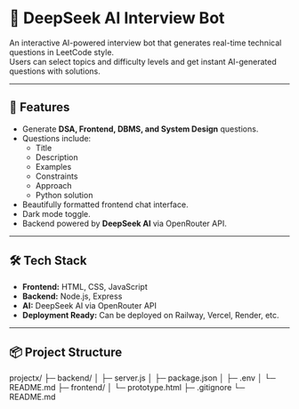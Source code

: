 # 🤖 DeepSeek AI Interview Bot

An interactive AI-powered interview bot that generates real-time technical questions in LeetCode style.  
Users can select topics and difficulty levels and get instant AI-generated questions with solutions.

---

## 🔹 Features

- Generate **DSA, Frontend, DBMS, and System Design** questions.
- Questions include:
  - Title
  - Description
  - Examples
  - Constraints
  - Approach
  - Python solution
- Beautifully formatted frontend chat interface.
- Dark mode toggle.
- Backend powered by **DeepSeek AI** via OpenRouter API.

---

## 🛠️ Tech Stack

- **Frontend:** HTML, CSS, JavaScript
- **Backend:** Node.js, Express
- **AI:** DeepSeek AI via OpenRouter API
- **Deployment Ready:** Can be deployed on Railway, Vercel, Render, etc.

---

## 📦 Project Structure
projectx/
├─ backend/
│ ├─ server.js
│ ├─ package.json
│ ├─ .env
│ └─ README.md
├─ frontend/
│ └─ prototype.html
├─ .gitignore
└─ README.md
